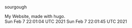 sourgough

My Website, made with hugo.   
Sun Feb  7 22:01:04 UTC 2021
Sun Feb  7 22:01:45 UTC 2021
